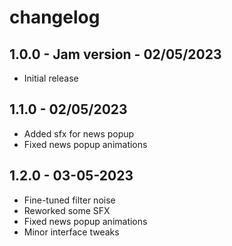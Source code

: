 # changelog

## 1.0.0 - Jam version - 02/05/2023
 - Initial release

## 1.1.0 - 02/05/2023
 - Added sfx for news popup
 - Fixed news popup animations

## 1.2.0 - 03-05-2023
 - Fine-tuned filter noise
 - Reworked some SFX
 - Fixed news popup animations
 - Minor interface tweaks